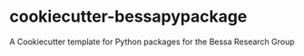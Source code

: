 # cookiecutter-bessapypackage
A Cookiecutter template for Python packages for the Bessa Research Group
